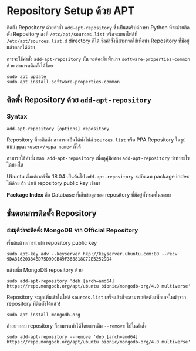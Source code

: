 # Repository Setup ด้วย APT

ติดตั้ง Repository ด้วยคำสั่ง `add-apt-repository` ซึ่งเป็นสคริปต์ภาษา Python ที่จะช่วยติดตั้ง Repository ลงที่ `/etc/apt/sources.list` หรือจะแยกไฟล์ที่ `/etc/apt/sources.list.d` directory ก็ได้ ซึ่งคำสั่งนี้สามารถใช้เพื่อนำ Repository ที่มีอยู่แล้วออกได้ด้วย

การจะใช้คำสั่ง `add-apt-repository` นั้น จะต้องมีแพ็กเกจ `software-properties-common` ด้วย สามารถติดตั้งได้โดย
```
sudo apt update
sudo apt install software-properties-common
```


## ติดตั้ง Repository ด้วย `add-apt-repository`
### Syntax
```
add-apt-repository [options] repository
```

Repository ที่จะติดตั้ง สามารถเป็นได้ทั้งไฟล์ `sources.list` หรือ PPA Repository ในรูปแบบ `ppa:<user>/<ppa-name>` ก็ได้

สามารถใช้คำสั่ง `man add-apt-repository` เพื่อดูคู่มือของ `add-apt-repository` ว่าทำอะไรได้บ้างได้

Ubuntu ตั้งแต่เวอร์ชั่น 18.04 เป็นต้นไป `add-apt-repository` จะอัพเดท package index ให้ด้วย ถ้า นำเข้ repository public key เข้ามา

**Package Index** คือ Database ที่เก็บข้อมูลของ repository ที่มีอยู่ทั้งหมดในระบบ


## ขั้นตอนการติดตั้ง Repository
### สมมุติว่าจะติดตั้ง MongoDB จาก Official Repository

เริ่มต้นด้วยการนำเข้า repository public key
```
sudo apt-key adv --keyserver hkp://keyserver.ubuntu.com:80 --recv 9DA31620334BD75D9DCB49F368818C72E52529D4
```
แล้วเพิ่ม MongoDB repository ด้วย
```
sudo add-apt-repository 'deb [arch=amd64] https://repo.mongodb.org/apt/ubuntu bionic/mongodb-org/4.0 multiverse'
```
Repository จะถูกเพิ่มเข้าในไฟล์ `sources.list`
เสร็จแล้วก็จะสามารถติดตังแพ็กเกจใหม่ๆจาก repository ที่ติดตั้งได้แล้ว!
```
sudo apt install mongodb-org
```
ถ้าอยากลบ repository ก็สามารถทำได้โดยการเติม `--remove` ไปในคำสั่ง
```
sudo add-apt-repository --remove 'deb [arch=amd64] https://repo.mongodb.org/apt/ubuntu bionic/mongodb-org/4.0 multiverse'
```
